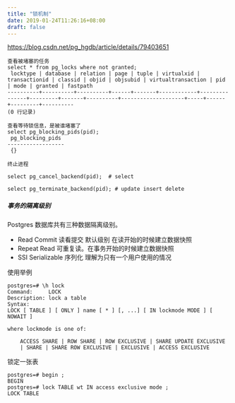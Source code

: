 ```yaml
---
title: "锁机制"
date: 2019-01-24T11:26:16+08:00
draft: false
---
```

https://blog.csdn.net/pg_hgdb/article/details/79403651

```
查看被堵塞的任务
select * from pg_locks where not granted;
 locktype | database | relation | page | tuple | virtualxid | transactionid | classid | objid | objsubid | virtualtransaction | pid | mode | granted | fastpath 
----------+----------+----------+------+-------+------------+---------------+---------+-------+----------+--------------------+-----+------+---------+----------
(0 行记录)

查看等待锁信息，是被谁堵塞了
select pg_blocking_pids(pid);
 pg_blocking_pids 
------------------
 {}

终止进程

select pg_cancel_backend(pid);  # select 

select pg_terminate_backend(pid); # update insert delete 
```


##### 事务的隔离级别

Postgres 数据库共有三种数据隔离级别。

- Read Commit 读看提交  默认级别 在读开始的时候建立数据快照
- Repeat Read 可重复读。在事务开始的时候建立数据快照
- SSI Serializable 序列化 理解为只有一个用户使用的情况

使用举例

```
postgres=# \h lock
Command:     LOCK
Description: lock a table
Syntax:
LOCK [ TABLE ] [ ONLY ] name [ * ] [, ...] [ IN lockmode MODE ] [ NOWAIT ]

where lockmode is one of:

    ACCESS SHARE | ROW SHARE | ROW EXCLUSIVE | SHARE UPDATE EXCLUSIVE
    | SHARE | SHARE ROW EXCLUSIVE | EXCLUSIVE | ACCESS EXCLUSIVE
```

锁定一张表

```
postgres=# begin ;
BEGIN
postgres=# lock TABLE wt IN access exclusive mode ;
LOCK TABLE

```


